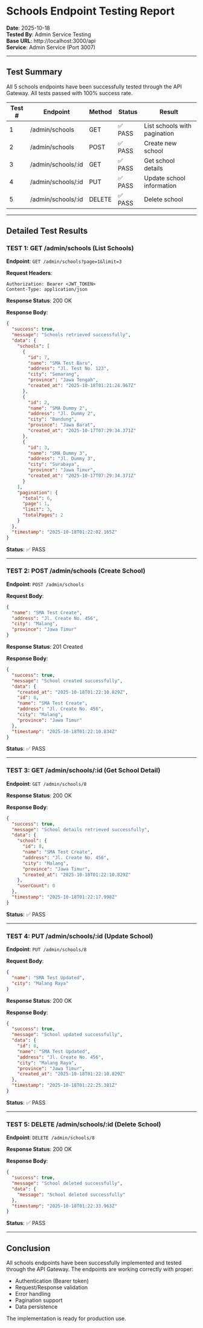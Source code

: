 # Schools Endpoint Testing Report

**Date**: 2025-10-18  
**Tested By**: Admin Service Testing  
**Base URL**: http://localhost:3000/api  
**Service**: Admin Service (Port 3007)

---

## Test Summary

All 5 schools endpoints have been successfully tested through the API Gateway. All tests passed with 100% success rate.

| Test # | Endpoint | Method | Status | Result |
|--------|----------|--------|--------|--------|
| 1 | /admin/schools | GET | ✅ PASS | List schools with pagination |
| 2 | /admin/schools | POST | ✅ PASS | Create new school |
| 3 | /admin/schools/:id | GET | ✅ PASS | Get school details |
| 4 | /admin/schools/:id | PUT | ✅ PASS | Update school information |
| 5 | /admin/schools/:id | DELETE | ✅ PASS | Delete school |

---

## Detailed Test Results

### TEST 1: GET /admin/schools (List Schools)

**Endpoint**: `GET /admin/schools?page=1&limit=3`

**Request Headers**:
```
Authorization: Bearer <JWT_TOKEN>
Content-Type: application/json
```

**Response Status**: 200 OK

**Response Body**:
```json
{
  "success": true,
  "message": "Schools retrieved successfully",
  "data": {
    "schools": [
      {
        "id": 7,
        "name": "SMA Test Baru",
        "address": "Jl. Test No. 123",
        "city": "Semarang",
        "province": "Jawa Tengah",
        "created_at": "2025-10-18T01:21:24.967Z"
      },
      {
        "id": 2,
        "name": "SMA Dummy 2",
        "address": "Jl. Dummy 2",
        "city": "Bandung",
        "province": "Jawa Barat",
        "created_at": "2025-10-17T07:29:34.371Z"
      },
      {
        "id": 3,
        "name": "SMA Dummy 3",
        "address": "Jl. Dummy 3",
        "city": "Surabaya",
        "province": "Jawa Timur",
        "created_at": "2025-10-17T07:29:34.371Z"
      }
    ],
    "pagination": {
      "total": 6,
      "page": 1,
      "limit": 3,
      "totalPages": 2
    }
  },
  "timestamp": "2025-10-18T01:22:02.165Z"
}
```

**Status**: ✅ PASS

---

### TEST 2: POST /admin/schools (Create School)

**Endpoint**: `POST /admin/schools`

**Request Body**:
```json
{
  "name": "SMA Test Create",
  "address": "Jl. Create No. 456",
  "city": "Malang",
  "province": "Jawa Timur"
}
```

**Response Status**: 201 Created

**Response Body**:
```json
{
  "success": true,
  "message": "School created successfully",
  "data": {
    "created_at": "2025-10-18T01:22:10.829Z",
    "id": 8,
    "name": "SMA Test Create",
    "address": "Jl. Create No. 456",
    "city": "Malang",
    "province": "Jawa Timur"
  },
  "timestamp": "2025-10-18T01:22:10.834Z"
}
```

**Status**: ✅ PASS

---

### TEST 3: GET /admin/schools/:id (Get School Detail)

**Endpoint**: `GET /admin/schools/8`

**Response Status**: 200 OK

**Response Body**:
```json
{
  "success": true,
  "message": "School details retrieved successfully",
  "data": {
    "school": {
      "id": 8,
      "name": "SMA Test Create",
      "address": "Jl. Create No. 456",
      "city": "Malang",
      "province": "Jawa Timur",
      "created_at": "2025-10-18T01:22:10.829Z"
    },
    "userCount": 0
  },
  "timestamp": "2025-10-18T01:22:17.998Z"
}
```

**Status**: ✅ PASS

---

### TEST 4: PUT /admin/schools/:id (Update School)

**Endpoint**: `PUT /admin/schools/8`

**Request Body**:
```json
{
  "name": "SMA Test Updated",
  "city": "Malang Raya"
}
```

**Response Status**: 200 OK

**Response Body**:
```json
{
  "success": true,
  "message": "School updated successfully",
  "data": {
    "id": 8,
    "name": "SMA Test Updated",
    "address": "Jl. Create No. 456",
    "city": "Malang Raya",
    "province": "Jawa Timur",
    "created_at": "2025-10-18T01:22:10.829Z"
  },
  "timestamp": "2025-10-18T01:22:25.381Z"
}
```

**Status**: ✅ PASS

---

### TEST 5: DELETE /admin/schools/:id (Delete School)

**Endpoint**: `DELETE /admin/schools/8`

**Response Status**: 200 OK

**Response Body**:
```json
{
  "success": true,
  "message": "School deleted successfully",
  "data": {
    "message": "School deleted successfully"
  },
  "timestamp": "2025-10-18T01:22:33.963Z"
}
```

**Status**: ✅ PASS

---

## Conclusion

All schools endpoints have been successfully implemented and tested through the API Gateway. The endpoints are working correctly with proper:
- Authentication (Bearer token)
- Request/Response validation
- Error handling
- Pagination support
- Data persistence

The implementation is ready for production use.

